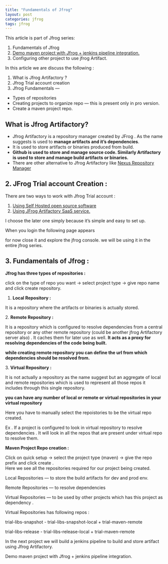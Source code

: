 ```yaml
---
title: "Fundamentals of Jfrog"
layout: post
categories: jfrog
tags: jfrog  
---
```




This article is part of Jfrog series:

1.  Fundamentals of Jfrog
2.  [Demo maven project with Jfrog + jenkins pipeline integration.](https://medium.com/@anantadurgaprasadar/maven-project-with-jfrog-artifactory-jenkins-pipeline-integration-71ee77d812e3)
3.  Configuring other project to use jfrog Artifact.

In this article we are discuss the following :

1.  What is Jfrog Artifactory ?
2.  Jfrog Trial account creation
3.  Jfrog Fundamentals —

*   Types of repositories
*   Creating projects to organize repo — this is present only in pro version.
*   Create a maven project repo.

What is Jfrog Artifactory?
--------------------------

*   Jfrog Artifactory is a repository manager created by JFrog . As the name suggests is used to **manage artifacts and it’s dependencies**.
*   It is used to store artifacts or binaries produced from build.
*   **Github is used to store and manage source code. Similarly Artifactory is used to store and manage build artifacts or binaries.**
*   There are other alternative to Jfrog Artifactory like [Nexus Repository Manager](https://www.sonatype.com/products/nexus-repository)

2\. JFrog Trial account Creation :
----------------------------------

There are two ways to work with Jfrog Trial account :

1.  [Using Self Hosted open source software](https://jfrog.com/community/download-artifactory-oss/)
2.  [Using JFrog Artifactory SaaS service.](https://jfrog.com/start-free/#saas)

I choose the later one simply because it’s simple and easy to set up.

When you login the following page appears

for now close it and explore the jfrog console. we will be using it in the entire jfrog series.

3\. Fundamentals of Jfrog :
---------------------------

**Jfrog has three types of repositories :**

click on the type of repo you want → select project type → give repo name and click create repository.

1.  **Local Repository :**

It is a repository where the artifacts or binaries is actually stored.

2\. **Remote Repository :**

It is a repository which is configured to resolve dependencies from a central repository or any other remote repository (could be another jfrog Artifactory server also) . It caches them for later use as well. **It acts as a proxy for resolving dependencies of the code being built.**

**while creating remote repository you can define the url from which dependencies should be resolved from.**

3\. **Virtual Repository :**

It is not actually a repository as the name suggest but an aggregate of local and remote repositories which is used to represent all those repos it includes through this single repository.

**you can have any number of local or remote or virtual repositories in your virtual repository**

Here you have to manually select the repoistories to be the virtual repo created.

Ex . If a project is configured to look in virtual repository to resolve dependencies . It will look in all the repos that are present under virtual repo to resolve them.

**Maven Project Repo creation :**

Click on quick setup → select the project type (maven) → give the repo prefix and click create .  
Here we see all the repositories required for our project being created.

Local Repositories — to store the build artifacts for dev and prod env.

Remote Repositories — to resolve dependencies

Virtual Repositories — to be used by other projects which has this project as dependency .

Virtual Repositories has following repos :

trial-libs-snapshot - trial-libs-snapshot-local + trial-maven-remote

trial-libs-release - trial-libs-release-local + trial-maven-remote

In the next project we will build a jenkins pipeline to build and store artifact using Jfrog Artifactory.

Demo maven project with Jfrog + jenkins pipeline integration.